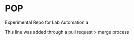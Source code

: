 # POP
Experimental Repo for Lab Automation a

This line was added through a pull request > merge process
